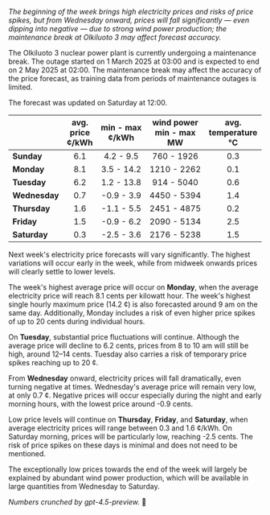 *The beginning of the week brings high electricity prices and risks of price spikes, but from Wednesday onward, prices will fall significantly — even dipping into negative — due to strong wind power production; the maintenance break at Olkiluoto 3 may affect forecast accuracy.*

The Olkiluoto 3 nuclear power plant is currently undergoing a maintenance break. The outage started on 1 March 2025 at 03:00 and is expected to end on 2 May 2025 at 02:00. The maintenance break may affect the accuracy of the price forecast, as training data from periods of maintenance outages is limited.

The forecast was updated on Saturday at 12:00.

|              | avg.<br>price<br>¢/kWh | min - max<br>¢/kWh | wind power<br>min - max<br>MW | avg.<br>temperature<br>°C |
|:-------------|:----------------:|:----------------:|:-------------:|:-------------:|
| **Sunday**   |        6.1       |     4.2 - 9.5    |      760 - 1926     |       0.3       |
| **Monday**   |        8.1       |    3.5 - 14.2    |     1210 - 2262     |       0.1       |
| **Tuesday**     |        6.2       |    1.2 - 13.8    |      914 - 5040     |       0.6       |
| **Wednesday** |        0.7       |    -0.9 - 3.9    |     4450 - 5394     |       1.4       |
| **Thursday**     |        1.6       |    -1.1 - 5.5    |     2451 - 4875     |       0.2       |
| **Friday**   |        1.5       |    -0.9 - 6.2    |     2090 - 5134     |       2.5       |
| **Saturday**    |        0.3       |    -2.5 - 3.6    |     2176 - 5238     |       1.5       |

Next week's electricity price forecasts will vary significantly. The highest variations will occur early in the week, while from midweek onwards prices will clearly settle to lower levels.

The week's highest average price will occur on **Monday**, when the average electricity price will reach 8.1 cents per kilowatt hour. The week's highest single hourly maximum price (14.2 ¢) is also forecasted around 9 am on the same day. Additionally, Monday includes a risk of even higher price spikes of up to 20 cents during individual hours.

On **Tuesday**, substantial price fluctuations will continue. Although the average price will decline to 6.2 cents, prices from 8 to 10 am will still be high, around 12–14 cents. Tuesday also carries a risk of temporary price spikes reaching up to 20 ¢.

From **Wednesday** onward, electricity prices will fall dramatically, even turning negative at times. Wednesday's average price will remain very low, at only 0.7 ¢. Negative prices will occur especially during the night and early morning hours, with the lowest price around -0.9 cents.

Low price levels will continue on **Thursday**, **Friday**, and **Saturday**, when average electricity prices will range between 0.3 and 1.6 ¢/kWh. On Saturday morning, prices will be particularly low, reaching -2.5 cents. The risk of price spikes on these days is minimal and does not need to be mentioned.

The exceptionally low prices towards the end of the week will largely be explained by abundant wind power production, which will be available in large quantities from Wednesday to Saturday.

*Numbers crunched by gpt-4.5-preview.* 🍃
